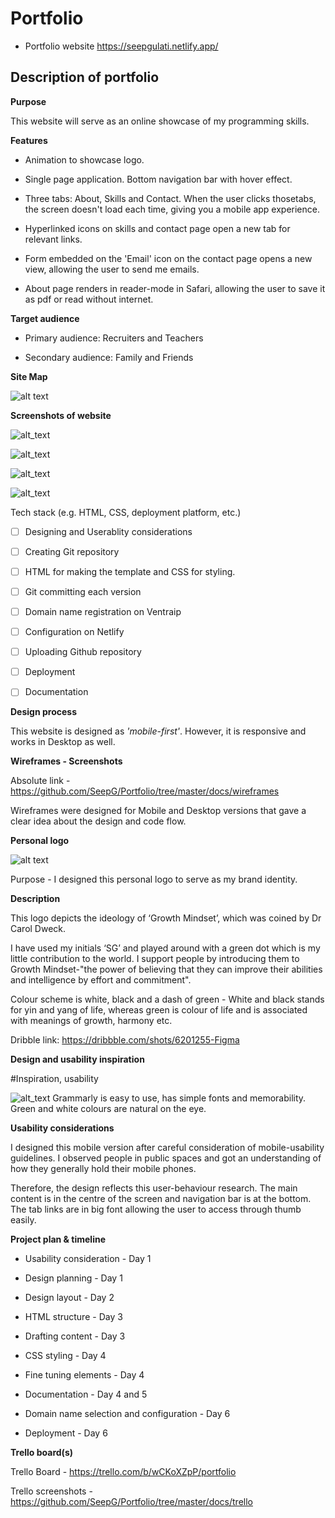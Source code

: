 # Portfolio

- Portfolio website https://seepgulati.netlify.app/

## Description of portfolio
  
**Purpose**  

This website will serve as an online showcase of my programming skills.
  
**Features**
  
- Animation to showcase logo.

- Single page application. Bottom navigation bar with hover effect.

- Three tabs: About, Skills and Contact. When the user clicks thosetabs, the screen doesn't load each time, giving you a mobile app experience.

- Hyperlinked icons on skills and contact page open a new tab for
relevant links.

- Form embedded on the 'Email' icon on the contact page opens a new   view, allowing the user to send me emails.

- About page renders in reader-mode in Safari, allowing the user to save it as pdf or read without internet.

**Target audience**

- Primary audience: Recruiters and Teachers

- Secondary audience: Family and Friends
 
**Site Map**

![alt text](https://raw.githubusercontent.com/SeepG/Portfolio/master/docs/website/sitemap.png)

**Screenshots of website**

![alt_text](https://raw.githubusercontent.com/SeepG/Portfolio/master/docs/website/about.png) 

![alt_text](https://raw.githubusercontent.com/SeepG/Portfolio/master/docs/website/skills.png)

![alt_text](https://raw.githubusercontent.com/SeepG/Portfolio/master/docs/website/Contact.png)

![alt_text](https://raw.githubusercontent.com/SeepG/Portfolio/master/docs/website/Emailform.png)

Tech stack (e.g. HTML, CSS, deployment platform, etc.)

- [ ] Designing and Userablity considerations

- [ ] Creating Git repository

- [ ] HTML for making the template and CSS for styling.

- [ ] Git committing each version

- [ ] Domain name registration on Ventraip

- [ ] Configuration on Netlify

- [ ] Uploading Github repository

- [ ] Deployment

- [ ] Documentation

**Design process**

This website is designed as *'mobile-first'*. However, it is responsive and works in Desktop as well.

**Wireframes - Screenshots**

Absolute link - https://github.com/SeepG/Portfolio/tree/master/docs/wireframes

Wireframes were designed for Mobile and Desktop versions that gave a clear idea about the design and code flow.

**Personal logo**

![alt text](https://raw.githubusercontent.com/SeepG/Portfolio/master/docs/sglogo-1.png)

Purpose - I designed this personal logo to serve as my brand identity.

**Description**

This logo depicts the ideology of ‘Growth Mindset’, which was coined by Dr Carol Dweck.

I have used my initials ‘SG’ and played around with a green dot which is my little contribution to the world. I support people by introducing them to Growth Mindset-"the power of believing that they can improve their abilities and intelligence by effort and commitment".

Colour scheme is white, black and a dash of green - White and black stands for yin and yang of life, whereas green is colour of life and is associated with meanings of growth, harmony etc.  

Dribble link: https://dribbble.com/shots/6201255-Figma

**Design and usability inspiration**

#Inspiration, usability

![alt_text](https://raw.githubusercontent.com/SeepG/Portfolio/master/docs/design/inspiration-collage.png) 
Grammarly is easy to use, has simple fonts and memorability. Green and white colours are natural on the eye.

**Usability considerations**

I designed this mobile version after careful consideration of mobile-usability guidelines. I observed people in public spaces and got an understanding of how they generally hold their mobile phones.  

Therefore, the design reflects this user-behaviour research. The main content is in the centre of the screen and navigation bar is at the bottom. The tab links are in big font allowing the user to access through thumb easily.

  
**Project plan & timeline**

- Usability consideration - Day 1

- Design planning - Day 1

- Design layout - Day 2

- HTML structure - Day 3

- Drafting content - Day 3

- CSS styling - Day 4

- Fine tuning elements - Day 4

- Documentation - Day 4 and 5

- Domain name selection and configuration - Day 6

- Deployment - Day 6

**Trello board(s)**

Trello Board - https://trello.com/b/wCKoXZpP/portfolio

Trello screenshots - https://github.com/SeepG/Portfolio/tree/master/docs/trello
